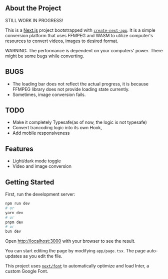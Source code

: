 ## About the Project

STILL WORK IN PROGRESS!

This is a [Next.js](https://nextjs.org/) project bootstrapped with [`create-next-app`](https://github.com/vercel/next.js/tree/canary/packages/create-next-app).
It is a simple conversion platform that uses FFMPEG and WASM to utilize computer's resources to convert videos, images to desired format. 

WARNING:
The performance is dependent on your computers' power.
There might be some bugs while converting.
## BUGS
- The loading bar does not reflect the actual progress, it is because FFMPEG library does not provide loading state currently.
- Sometimes, image conversion fails.

## TODO
- Make it completely Typesafe(as of now, the logic is not typesafe)
- Convert trancoding logic into its own Hook,
- Add mobile responsiveness


## Features

- Light/dark mode toggle
- Video and image conversion



## Getting Started

First, run the development server:

```bash
npm run dev
# or
yarn dev
# or
pnpm dev
# or
bun dev
```

Open [http://localhost:3000](http://localhost:3000) with your browser to see the result.

You can start editing the page by modifying `app/page.tsx`. The page auto-updates as you edit the file.

This project uses [`next/font`](https://nextjs.org/docs/basic-features/font-optimization) to automatically optimize and load Inter, a custom Google Font.
